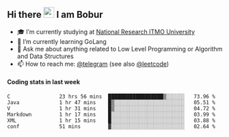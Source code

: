 ## Hi there <img src="https://media.giphy.com/media/hvRJCLFzcasrR4ia7z/giphy.gif" width="25px" height="25px"> I am Bobur

- :mortar_board: I’m currently studying at [National Research ITMO University](https://itmo.ru/)
- :seedling: I’m currently learning GoLang
- :speech_balloon: Ask me about anything related to Low Level Programming or Algorithm and Data Structures
- :mailbox: How to reach me: [@telegram](https://t.me/octoant) (see also [@leetcode](https://leetcode.com/octoant/))    

#### Coding stats in last week

<!--START_SECTION:waka-->

```text
C                23 hrs 56 mins  ██████████████████▒░░░░░░   73.96 %
Java             1 hr 47 mins    █▒░░░░░░░░░░░░░░░░░░░░░░░   05.51 %
V                1 hr 31 mins    █▒░░░░░░░░░░░░░░░░░░░░░░░   04.72 %
Markdown         1 hr 17 mins    █░░░░░░░░░░░░░░░░░░░░░░░░   03.99 %
XML              1 hr 15 mins    █░░░░░░░░░░░░░░░░░░░░░░░░   03.88 %
conf             51 mins         ▓░░░░░░░░░░░░░░░░░░░░░░░░   02.64 %
```

<!--END_SECTION:waka-->
